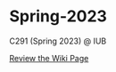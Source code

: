 # Spring-2023
C291 (Spring 2023) @ IUB

[Review the Wiki Page](https://github.iu.edu/LUDDY-C-UNIX/Spring-2023/wiki)
